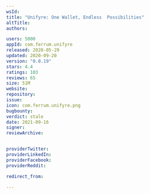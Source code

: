 ```yaml
---
wsId: 
title: "Unifyre: One Wallet, Endless  Possibilities"
altTitle: 
authors:

users: 5000
appId: com.ferrum.unifyre
released: 2020-05-29
updated: 2020-09-20
version: "0.0.19"
stars: 4.4
ratings: 103
reviews: 65
size: 51M
website: 
repository: 
issue: 
icon: com.ferrum.unifyre.png
bugbounty: 
verdict: stale
date: 2021-09-16
signer: 
reviewArchive:


providerTwitter: 
providerLinkedIn: 
providerFacebook: 
providerReddit: 

redirect_from:

---
```



